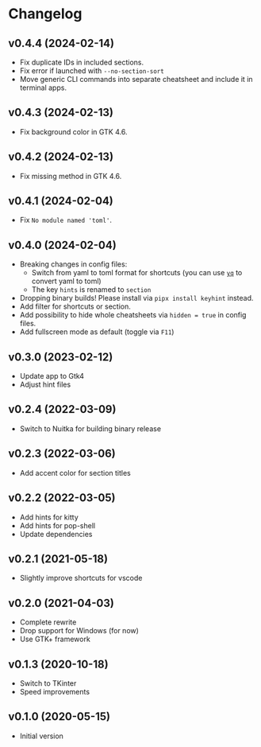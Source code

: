 # Changelog

## v0.4.4 (2024-02-14)

- Fix duplicate IDs in included sections.
- Fix error if launched with `--no-section-sort`
- Move generic CLI commands into separate cheatsheet and include it in terminal apps.

## v0.4.3 (2024-02-13)

- Fix background color in GTK 4.6.

## v0.4.2 (2024-02-13)

- Fix missing method in GTK 4.6.

## v0.4.1 (2024-02-04)

- Fix `No module named 'toml'`.

## v0.4.0 (2024-02-04)

- Breaking changes in config files:
  - Switch from yaml to toml format for shortcuts (you can use
    [`yq`](https://mikefarah.gitbook.io/yq/) to convert yaml to toml)
  - The key `hints` is renamed to `section`
- Dropping binary builds! Please install via `pipx install keyhint` instead.
- Add filter for shortcuts or section.
- Add possibility to hide whole cheatsheets via `hidden = true` in config files.
- Add fullscreen mode as default (toggle via `F11`)

## v0.3.0 (2023-02-12)

- Update app to Gtk4
- Adjust hint files

## v0.2.4 (2022-03-09)

- Switch to Nuitka for building binary release

## v0.2.3 (2022-03-06)

- Add accent color for section titles

## v0.2.2 (2022-03-05)

- Add hints for kitty
- Add hints for pop-shell
- Update dependencies

## v0.2.1 (2021-05-18)

- Slightly improve shortcuts for vscode

## v0.2.0 (2021-04-03)

- Complete rewrite
- Drop support for Windows (for now)
- Use GTK+ framework

## v0.1.3 (2020-10-18)

- Switch to TKinter
- Speed improvements

## v0.1.0 (2020-05-15)

- Initial version
